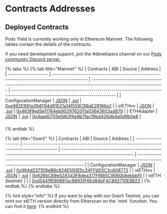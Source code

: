 # Contracts Addresses

## Deployed Contracts

Pods Yield is currently working only in Ethereum Mainnet. The following tables contain the details of the contracts.

If you need development support, join the #developers channel on our [Pods community Discord server.](https://discord.gg/Qf7utym) ​



{% tabs %}
{% tab title="Mainnet" %}
| Contracts            | ABI                                                                                             | Source                                                                                                             | Address                                                                                                                            |
| -------------------- | ----------------------------------------------------------------------------------------------- | ------------------------------------------------------------------------------------------------------------------ | ---------------------------------------------------------------------------------------------------------------------------------- |
| ConfigurationManager | [JSON](https://github.com/pods-finance/yield-contracts/blob/main/abi/ConfigurationManager.json) | [.sol](https://github.com/pods-finance/yield-contracts/blob/main/contracts/configuration/ConfigurationManager.sol) | [0xe982E991a394FB4d91521a14f559C98aE29186e2](https://etherscan.io/address/0xe982E991a394FB4d91521a14f559C98aE29186e2)              |
| stETHvv              | [JSON](https://github.com/pods-finance/yield-contracts/blob/main/abi/STETHVault.json)           | [.sol](https://github.com/pods-finance/yield-contracts/blob/main/contracts/vaults/STETHVault.sol)                  | [0x463f9ed5e11764eb9029762011a03643603ad879](https://etherscan.io/address/0x463f9ed5e11764eb9029762011a03643603ad879#readContract) |
| ETHAdapter           | [JSON](https://github.com/pods-finance/yield-contracts/blob/main/abi/ETHAdapter.json)           | [.sol](https://github.com/pods-finance/yield-contracts/blob/main/contracts/proxy/ETHAdapter.sol)                   | [0x4aad0755efd63f4e9b7fac19bd426db4a0d9b5e8](https://etherscan.io/address/0x4aad0755efd63f4e9b7fac19bd426db4a0d9b5e8)              |

### &#x20;<a href="#option-series" id="option-series"></a>
{% endtab %}

{% tab title="Goerli" %}
| Contracts            | ABI                                                                                             | Source                                                                                                             | Address                                                                                                                           |
| -------------------- | ----------------------------------------------------------------------------------------------- | ------------------------------------------------------------------------------------------------------------------ | --------------------------------------------------------------------------------------------------------------------------------- |
| ConfigurationManager | [JSON](https://github.com/pods-finance/yield-contracts/blob/main/abi/ConfigurationManager.json) | [.sol](https://github.com/pods-finance/yield-contracts/blob/main/contracts/configuration/ConfigurationManager.sol) | [0x964d2371D9eB8c824E500E5c24FFbD5C3cA08772](https://goerli.etherscan.io/address/0x964d2371D9eB8c824E500E5c24FFbD5C3cA08772#code) |
| stETHvv              | [JSON](https://github.com/pods-finance/yield-contracts/blob/main/abi/STETHVault.json)           | [.sol](https://github.com/pods-finance/yield-contracts/blob/main/contracts/vaults/STETHVault.sol)                  | [0x626bC69e52A543F8dea317Ff885C9060b8ebbbf5](https://goerli.etherscan.io/address/0x626bC69e52A543F8dea317Ff885C9060b8ebbbf5#code) |
| stETH (testnet)      |                                                                                                 |                                                                                                                    | [0xd5441fE90697ac88931F6Ed84bF4C892710E8B23](https://goerli.etherscan.io/address/0xd5441fE90697ac88931F6Ed84bF4C892710E8B23#code) |
{% endtab %}
{% endtabs %}



{% hint style="info" %}
If you want to play with our Goerli Testnet, you can mint our stETH version directly from Etherscan on the \`mint\` function. You can find it [here](https://goerli.etherscan.io/address/0xd5441fE90697ac88931F6Ed84bF4C892710E8B23#writeContract).
{% endhint %}
